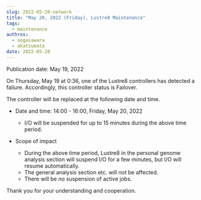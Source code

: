 ```yaml
---
slug: 2022-05-20-network
title: "May 20, 2022 (Friday), Lustre8 Maintenance"
tags:
  - maintenance
authros:
  - oogasawara
  - akatsumata
date: 2022-05-20
---
```


Publication date: May 19, 2022



On Thursday, May 19 at 0:36, one of the Lustre8 controllers has detected a failure.
Accordingly, this controller status is Failover.

The controller will be replaced at the following date and time.

- Date and time: 14:00 - 16:00, Friday, May 20, 2022 
    - I/O will be suspended for up to 15 minutes during the above time period.


- Scope of impact
    - During the above time period, Lustre8 in the personal genome analysis section will suspend I/O for a few minutes, but I/O will resume automatically.
    - The general analysis section etc. will not be affected.
    - There will be no suspension of active jobs.


Thank you for your understanding and cooperation.